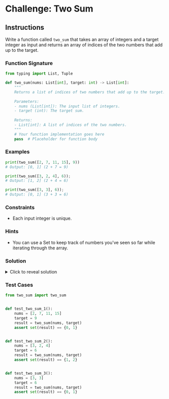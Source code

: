 # Challenge: Two Sum

## Instructions

Write a function called `two_sum` that takes an array of integers and a target integer as input and returns an array of indices of the two numbers that add up to the target.

### Function Signature

```python
from typing import List, Tuple

def two_sum(nums: List[int], target: int) -> List[int]:
    """
    Returns a list of indices of two numbers that add up to the target.
    
    Parameters:
    - nums (List[int]): The input list of integers.
    - target (int): The target sum.
    
    Returns:
    - List[int]: A list of indices of the two numbers.
    """
    # Your function implementation goes here
    pass  # Placeholder for function body
```

### Examples

```python
print(two_sum([2, 7, 11, 15], 9))
# Output: [0, 1] (2 + 7 = 9)

print(two_sum([3, 2, 4], 6));
# Output: [1, 2] (2 + 4 = 6)

print(two_sum([3, 3], 6));
# Output: [0, 1] (3 + 3 = 6)
```

### Constraints

- Each input integer is unique.

### Hints

- You can use a Set to keep track of numbers you've seen so far while iterating through the array.

### Solution

<details>
  <summary>Click to reveal solution</summary>

```python
from typing import List, Tuple


def two_sum(nums: List[int], target: int) -> List[int]:
    # Add elements to set while iterating thru target
    nums_dict = {}

    for index, num in enumerate(nums):
        complement = target - num
        if complement in nums_dict:
            return [nums_dict[complement], index]
        nums_dict.update({num: index})

    return []
```

### Explanation

- Create a `dict` called `nums_dict` to store numbers that have been seen while iterating through the array.
- Iterate through the input array `nums`. For each number, calculate its complement (the number needed to reach the target) as `target - num`.
- If the complement is already in `nums_dict`, return an array containing the indices of the complement and the current number.
- If the complement is not in `nums_dict`, add the current number to the dict.
- If no solution is found, return an empty array.

</details>

### Test Cases

```python
from two_sum import two_sum


def test_two_sum_1():
    nums = [2, 7, 11, 15]
    target = 9
    result = two_sum(nums, target)
    assert set(result) == {0, 1}


def test_two_sum_2():
    nums = [3, 2, 4]
    target = 6
    result = two_sum(nums, target)
    assert set(result) == {1, 2}


def test_two_sum_3():
    nums = [3, 3]
    target = 6
    result = two_sum(nums, target)
    assert set(result) == {0, 1}
```
